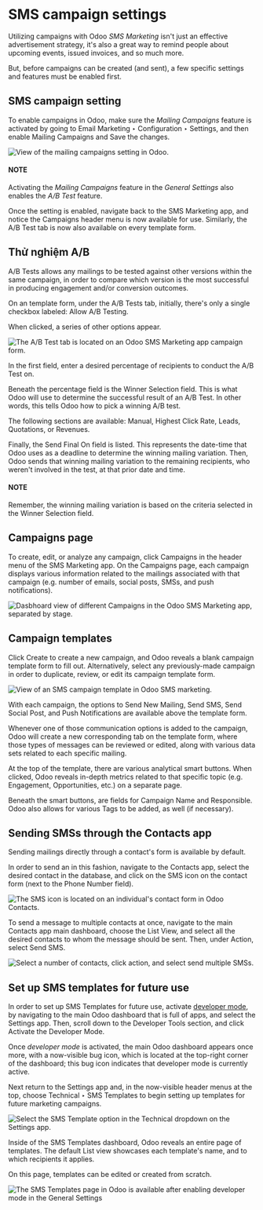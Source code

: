 # SMS campaign settings

Utilizing  campaigns with Odoo *SMS Marketing* isn't just an
effective advertisement strategy, it's also a great way to remind people about upcoming events,
issued invoices, and so much more.

But, before  campaigns can be created (and sent), a few specific
settings and features must be enabled first.

## SMS campaign setting

To enable  campaigns in Odoo, make sure the *Mailing Campaigns*
feature is activated by going to Email Marketing ‣ Configuration ‣ Settings,
and then enable Mailing Campaigns and Save the changes.

![View of the mailing campaigns setting in Odoo.](applications/marketing/sms_marketing/marketing_campaigns/sms-mailing-campaigns.png)

#### NOTE
Activating the *Mailing Campaigns* feature in the *General Settings* also enables the *A/B Test*
feature.

Once the setting is enabled, navigate back to the SMS Marketing app, and notice the
Campaigns header menu is now available for use. Similarly, the A/B Test tab
is now also available on every  template form.

## Thử nghiệm A/B

A/B Tests allows any  mailings to be tested against
other versions within the same campaign, in order to compare which version is the most successful in
producing engagement and/or conversion outcomes.

On an  template form, under the A/B Tests tab,
initially, there's only a single checkbox labeled: Allow A/B Testing.

When clicked, a series of other options appear.

![The A/B Test tab is located on an Odoo SMS Marketing app campaign form.](applications/marketing/sms_marketing/marketing_campaigns/ab-tests-sms.png)

In the first field, enter a desired percentage of recipients to conduct the A/B Test on.

Beneath the percentage field is the Winner Selection field. This is what Odoo will use
to determine the successful result of an A/B Test. In other words, this tells Odoo how to pick a
winning A/B test.

The following sections are available: Manual, Highest Click Rate,
Leads, Quotations, or Revenues.

Finally, the Send Final On field is listed. This represents the date-time that Odoo uses
as a deadline to determine the winning mailing variation. Then, Odoo sends that winning mailing
variation to the remaining recipients, who weren't involved in the test, at that prior date and
time.

#### NOTE
Remember, the winning mailing variation is based on the criteria selected in the
Winner Selection field.

## Campaigns page

To create, edit, or analyze any campaign, click Campaigns in the header menu of the
SMS Marketing app. On the Campaigns page, each campaign displays various
information related to the mailings associated with that campaign (e.g. number of emails, social
posts, SMSs, and push notifications).

![Dasbhoard view of different Campaigns in the Odoo SMS Marketing app, separated by stage.](applications/marketing/sms_marketing/marketing_campaigns/campaigns-page.png)

## Campaign templates

Click Create to create a new campaign, and Odoo reveals a blank campaign template form
to fill out. Alternatively, select any previously-made campaign in order to duplicate, review, or
edit its campaign template form.

![View of an SMS campaign template in Odoo SMS marketing.](applications/marketing/sms_marketing/marketing_campaigns/sms-campaign-template.png)

With each campaign, the options to Send New Mailing, Send SMS,
Send Social Post, and Push Notifications are available above the template
form.

Whenever one of those communication options is added to the campaign, Odoo will create a new
corresponding tab on the template form, where those types of messages can be reviewed or edited,
along with various data sets related to each specific mailing.

At the top of the template, there are various analytical smart buttons. When clicked, Odoo reveals
in-depth metrics related to that specific topic (e.g. Engagement,
Opportunities, etc.) on a separate page.

Beneath the smart buttons, are fields for Campaign Name and Responsible.
Odoo also allows for various Tags to be added, as well (if necessary).

## Sending SMSs through the Contacts app

Sending  mailings directly through a contact's form is available
by default.

In order to send an  in this fashion, navigate to the
Contacts app, select the desired contact in the database, and click on the
SMS icon on the contact form (next to the Phone Number field).

![The SMS icon is located on an individual's contact form in Odoo Contacts.](applications/marketing/sms_marketing/marketing_campaigns/sms-contact-form.png)

To send a message to multiple contacts at once, navigate to the main Contacts app
main dashboard, choose the List View, and select all the desired contacts to whom the
message should be sent. Then, under Action, select Send SMS.

![Select a number of contacts, click action, and select send multiple SMSs.](applications/marketing/sms_marketing/marketing_campaigns/sms-contacts-action-send-message.png)

## Set up SMS templates for future use

In order to set up SMS Templates for future use, activate [developer mode](../../general/developer_mode.md#developer-mode), by navigating to the main Odoo dashboard that is full of apps, and select the
Settings app. Then, scroll down to the Developer Tools section, and
click Activate the Developer Mode.

Once *developer mode* is activated, the main Odoo dashboard appears once more, with a now-visible
bug icon, which is located at the top-right corner of the dashboard; this bug icon indicates that
developer mode is currently active.

Next return to the Settings app and, in the now-visible header menus at the top,
choose Technical ‣ SMS Templates to begin setting up  templates for future marketing campaigns.

![Select the SMS Template option in the Technical dropdown on the Settings app.](applications/marketing/sms_marketing/marketing_campaigns/sms-template-setting.png)

Inside of the SMS Templates dashboard, Odoo reveals an entire page of  templates. The default List view showcases each template's name, and
to which recipients it applies.

On this page,  templates can be edited or created from scratch.

![The SMS Templates page in Odoo is available after enabling developer mode in the General
Settings](applications/marketing/sms_marketing/marketing_campaigns/sms-template.png)
